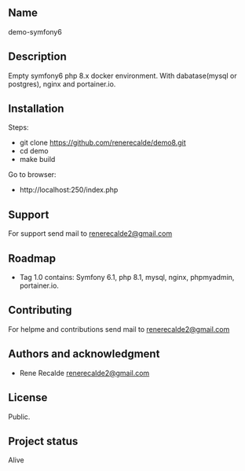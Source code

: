 ## Name

demo-symfony6

## Description

Empty symfony6 php 8.x docker environment. With dabatase(mysql or postgres), nginx and portainer.io.

## Installation

Steps:

- git clone https://github.com/renerecalde/demo8.git
- cd demo
- make build

Go to browser:

- http://localhost:250/index.php

## Support

For support send mail to renerecalde2@gmail.com

## Roadmap

- Tag 1.0 contains: Symfony 6.1, php 8.1, mysql, nginx, phpmyadmin, portainer.io.

## Contributing

For helpme and contributions send mail to renerecalde2@gmail.com

## Authors and acknowledgment

- Rene Recalde renerecalde2@gmail.com

## License

Public.

## Project status

Alive
